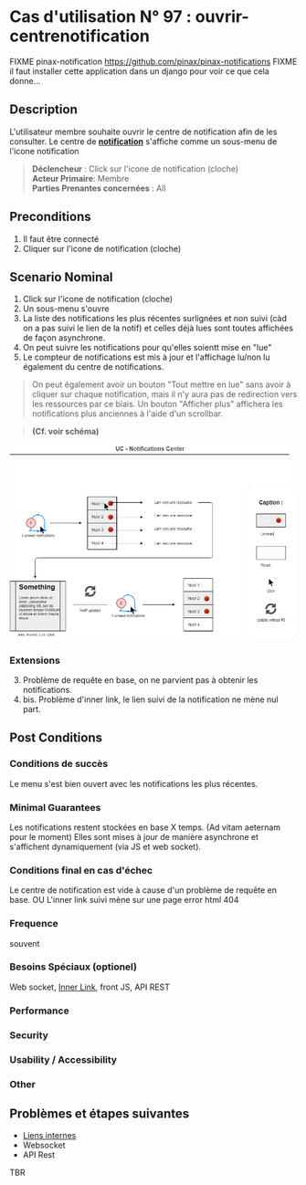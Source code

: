 
# Cas d'utilisation N° 97 :  ouvrir-centrenotification

FIXME pinax-notification https://github.com/pinax/pinax-notifications
FIXME il faut installer cette application dans un django pour voir ce que cela donne...


##	Description

L'utilisateur membre souhaite ouvrir le centre de notification afin de les consulter.
Le centre de **[notification](https://github.com/PremierLangage/plconception/blob/master/conception/concept/notification.md)** s'affiche comme un sous-menu de l'icone notification

  
> **Déclencheur** : Click sur l'icone de notification (cloche)  
> **Acteur Primaire**: Membre  
> **Parties Prenantes concernées** : All
 
 
## Preconditions

1. Il faut être connecté
2. Cliquer sur l'icone de notification (cloche)

## Scenario Nominal

1.	Click sur l'icone de notification (cloche)  
2.	Un sous-menu s'ouvre  
3.	La liste des notifications les plus récentes surlignées et non suivi (càd on a pas suivi le lien de la notif) et celles déjà lues sont toutes affichées de façon asynchrone.
4. On peut suivre les notifications pour qu'elles soientt mise en "lue"
5. Le compteur de notifications est mis à jour et l'affichage lu/non lu également du centre de notifications.

> On peut également avoir un bouton "Tout mettre en lue" sans avoir à cliquer sur chaque notification, mais il n'y aura pas de redirection vers les ressources par ce biais. Un bouton "Afficher plus" affichera les notifications plus anciennes à l'aide d'un scrollbar.

> **(Cf. voir schéma)**

![Schema](https://raw.githubusercontent.com/PremierLangage/platon-conception/master/UC/Utilisateur/Images/uc_notif_center.png)


###	Extensions
3. Problème de requête en base, on ne parvient pas à obtenir les notifications.
3. bis. Problème d'inner link, le lien suivi de la notification ne mène nul part.


## Post Conditions
### Conditions de succès 
Le menu s'est bien ouvert avec les notifications les plus récentes.

### Minimal Guarantees
Les notifications restent stockées en base X temps. (Ad vitam aeternam pour le moment)
Elles sont mises à jour de manière asynchrone et s'affichent dynamiquement (via JS et web socket).

### Conditions final en cas d'échec
Le centre de notification est vide à cause d'un problème de requête en base.
OU
L'inner link suivi mène sur une page error html 404

### Frequence
souvent  
### Besoins Spéciaux (optionel)  
Web socket, [Inner Link](https://github.com/PremierLangage/plconception/blob/master/conception/concept/link.md), front JS, API REST
### Performance  
###	Security  
###	Usability / Accessibility  
###	Other  

##	Problèmes et étapes suivantes  
* [Liens internes](https://github.com/PremierLangage/plconception/blob/master/conception/concept/link.md)
* Websocket
* API Rest 


TBR
